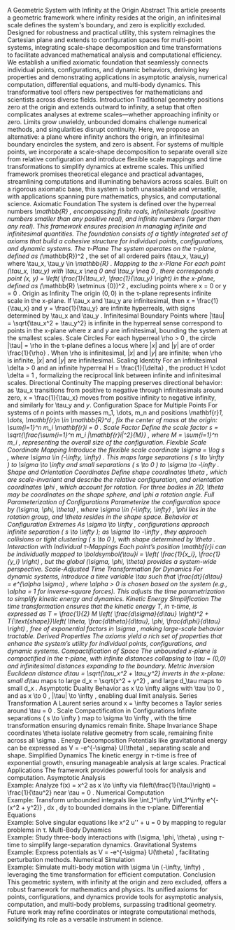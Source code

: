 A Geometric System with Infinity at the Origin
Abstract
This article presents a geometric framework where infinity resides at the origin, an infinitesimal scale defines the system's boundary, and zero is explicitly excluded. Designed for robustness and practical utility, this system reimagines the Cartesian plane and extends to configuration spaces for multi-point systems, integrating scale-shape decomposition and time transformations to facilitate advanced mathematical analysis and computational efficiency. We establish a unified axiomatic foundation that seamlessly connects individual points, configurations, and dynamic behaviors, deriving key properties and demonstrating applications in asymptotic analysis, numerical computation, differential equations, and multi-body dynamics. This transformative tool offers new perspectives for mathematicians and scientists across diverse fields.
Introduction
Traditional geometry positions zero at the origin and extends outward to infinity, a setup that often complicates analyses at extreme scales—whether approaching infinity or zero. Limits grow unwieldy, unbounded domains challenge numerical methods, and singularities disrupt continuity. Here, we propose an alternative: a plane where infinity anchors the origin, an infinitesimal boundary encircles the system, and zero is absent. For systems of multiple points, we incorporate a scale-shape decomposition to separate overall size from relative configuration and introduce flexible scale mappings and time transformations to simplify dynamics at extreme scales. This unified framework promises theoretical elegance and practical advantages, streamlining computations and illuminating behaviors across scales. Built on a rigorous axiomatic base, this system is both unassailable and versatile, with applications spanning pure mathematics, physics, and computational science.
Axiomatic Foundation
The system is defined over the hyperreal numbers 
*\mathbb{R}
, encompassing finite reals, infinitesimals (positive numbers smaller than any positive real), and infinite numbers (larger than any real). This framework ensures precision in managing infinite and infinitesimal quantities. The foundation consists of a tightly integrated set of axioms that build a cohesive structure for individual points, configurations, and dynamic systems.
The τ-Plane
The system operates on the τ-plane, defined as 
(*\mathbb{R})^2
, the set of all ordered pairs 
(\tau_x, \tau_y)
 where 
\tau_x, \tau_y \in *\mathbb{R}
.
Mapping to the x-Plane
For each point 
(\tau_x, \tau_y)
 with 
\tau_x \neq 0
 and 
\tau_y \neq 0
, there corresponds a point 
(x, y) = \left( \frac{1}{\tau_x}, \frac{1}{\tau_y} \right)
 in the x-plane, defined as 
(*\mathbb{R} \setminus \{0\})^2
, excluding points where 
x = 0
 or 
y = 0
.
Origin as Infinity
The origin $(0,0)$ in the τ-plane represents infinite scale in the x-plane. If 
\tau_x
 and 
\tau_y
 are infinitesimal, then 
x = \frac{1}{\tau_x}
 and 
y = \frac{1}{\tau_y}
 are infinite hyperreals, with signs determined by 
\tau_x
 and 
\tau_y
.
Infinitesimal Boundary
Points where 
|\tau| = \sqrt{\tau_x^2 + \tau_y^2}
 is infinite in the hyperreal sense correspond to points in the x-plane where $x$ and $y$ are infinitesimal, bounding the system at the smallest scales.
Scale Circles
For each hyperreal 
\rho > 0
, the circle 
|\tau| = \rho
 in the τ-plane defines a locus where $|x|$ and $|y|$ are of order 
\frac{1}{\rho}
. When 
\rho
 is infinitesimal, $|x|$ and $|y|$ are infinite; when 
\rho
 is infinite, $|x|$ and $|y|$ are infinitesimal.
Scaling Identity
For an infinitesimal 
\delta > 0
 and an infinite hyperreal 
H = \frac{1}{\delta}
, the product 
H \cdot \delta = 1
, formalizing the reciprocal link between infinite and infinitesimal scales.
Directional Continuity
The mapping preserves directional behavior: as 
\tau_x
 transitions from positive to negative through infinitesimals around zero, 
x = \frac{1}{\tau_x}
 moves from positive infinity to negative infinity, and similarly for 
\tau_y
 and $y$.
Configuration Space for Multiple Points
For systems of $n$ points with masses 
m_1, \dots, m_n
 and positions 
\mathbf{r}_1, \dots, \mathbf{r}_n \in \mathbb{R}^d
, fix the center of mass at the origin: 
\sum_{i=1}^n m_i \mathbf{r}_i = 0
.
Scale Factor
Define the scale factor 
s = \sqrt{\frac{\sum_{i=1}^n m_i |\mathbf{r}_i|^2}{M}}
, where 
M = \sum_{i=1}^n m_i
, representing the overall size of the configuration.
Flexible Scale Coordinate Mapping
Introduce the flexible scale coordinate 
\sigma = \log s
, where 
\sigma \in (-\infty, \infty)
. This maps large separations (
s \to \infty
) to 
\sigma \to \infty
 and small separations (
s \to 0
) to 
\sigma \to -\infty
.
Shape and Orientation Coordinates
Define shape coordinates 
\theta
, which are scale-invariant and describe the relative configuration, and orientation coordinates 
\phi
, which account for rotation. For three bodies in 2D, 
\theta
 may be coordinates on the shape sphere, and 
\phi
 a rotation angle.
Full Parameterization of Configurations
Parameterize the configuration space by 
(\sigma, \phi, \theta)
, where 
\sigma \in (-\infty, \infty)
, 
\phi
 lies in the rotation group, and 
\theta
 resides in the shape space.
Behavior at Configuration Extremes
As 
\sigma \to \infty
, configurations approach infinite separation (
s \to \infty
); as 
\sigma \to -\infty
, they approach collisions or tight clustering (
s \to 0
), with shape determined by 
\theta
.
Interaction with Individual τ-Mappings
Each point’s position 
\mathbf{r}_i
 can be individually mapped to 
\boldsymbol{\tau}_i = \left( \frac{1}{x_i}, \frac{1}{y_i} \right)
, but the global 
(\sigma, \phi, \theta)
 provides a system-wide perspective.
Scale-Adjusted Time Transformation for Dynamics
For dynamic systems, introduce a time variable 
\tau
 such that 
\frac{dt}{d\tau} = e^{\alpha \sigma}
, where 
\alpha > 0
 is chosen based on the system (e.g., 
\alpha = 1
 for inverse-square forces). This adjusts the time parametrization to simplify kinetic energy and dynamics.
Kinetic Energy Simplification
The time transformation ensures that the kinetic energy $T$, in $\tau$-time, is expressed as 
T = \frac{1}{2} M \left( \frac{d\sigma}{d\tau} \right)^2 + T_{\text{shape}}\left( \theta, \frac{d\theta}{d\tau}, \phi, \frac{d\phi}{d\tau} \right)
, free of exponential factors in 
\sigma
, making large-scale behavior tractable.
Derived Properties
The axioms yield a rich set of properties that enhance the system’s utility for individual points, configurations, and dynamic systems.
Compactification of Space
The unbounded x-plane is compactified in the τ-plane, with infinite distances collapsing to 
\tau = (0,0)
 and infinitesimal distances expanding to the boundary.
Metric Inversion
Euclidean distance 
d_\tau = \sqrt{\tau_x^2 + \tau_y^2}
 inverts in the x-plane: small 
d_\tau
 maps to large 
d_x = \sqrt{x^2 + y^2}
, and large 
d_\tau
 maps to small 
d_x
.
Asymptotic Duality
Behavior as 
x \to \infty
 aligns with 
\tau \to 0
, and as 
x \to 0
, 
|\tau| \to \infty
, enabling dual limit analysis.
Series Transformation
A Laurent series around 
x = \infty
 becomes a Taylor series around 
\tau = 0
.
Scale Compactification in Configurations
Infinite separations (
s \to \infty
) map to 
\sigma \to \infty
, with the time transformation ensuring dynamics remain finite.
Shape Invariance
Shape coordinates 
\theta
 isolate relative geometry from scale, remaining finite across all 
\sigma
.
Energy Decomposition
Potentials like gravitational energy can be expressed as 
V = -e^{-\sigma} U(\theta)
, separating scale and shape.
Simplified Dynamics
The kinetic energy in $\tau$-time is free of exponential growth, ensuring manageable analysis at large scales.
Practical Applications
The framework provides powerful tools for analysis and computation.
Asymptotic Analysis  
Example: Analyze 
f(x) = x^2
 as 
x \to \infty
 via 
f\left(\frac{1}{\tau}\right) = \frac{1}{\tau^2}
 near 
\tau = 0
.
Numerical Computation  
Example: Transform unbounded integrals like 
\int_1^\infty \int_1^\infty e^{-(x^2 + y^2)} \, dx \, dy
 to bounded domains in the τ-plane.
Differential Equations  
Example: Solve singular equations like 
x^2 u'' + u = 0
 by mapping to regular problems in τ.
Multi-Body Dynamics  
Example: Study three-body interactions with 
(\sigma, \phi, \theta)
, using $\tau$-time to simplify large-separation dynamics.
Gravitational Systems  
Example: Express potentials as 
V = -e^{-\sigma} U(\theta)
, facilitating perturbation methods.
Numerical Simulation  
Example: Simulate multi-body motion with 
\sigma \in (-\infty, \infty)
, leveraging the time transformation for efficient computation.
Conclusion
This geometric system, with infinity at the origin and zero excluded, offers a robust framework for mathematics and physics. Its unified axioms for points, configurations, and dynamics provide tools for asymptotic analysis, computation, and multi-body problems, surpassing traditional geometry. Future work may refine coordinates or integrate computational methods, solidifying its role as a versatile instrument in science.
